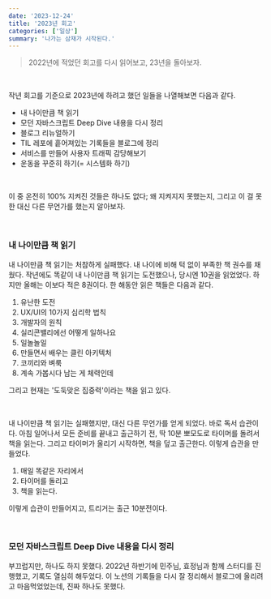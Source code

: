 ```yaml
---
date: '2023-12-24'
title: '2023년 회고'
categories: ['일상']
summary: '나가는 삼재가 시작된다.'
---
```


> 2022년에 적었던 회고를 다시 읽어보고, 23년을 돌아보자.

<br/>

작년 회고를 기준으로 2023년에 하려고 했던 일들을 나열해보면 다음과 같다.

- 내 나이만큼 책 읽기
- 모던 자바스크립트 Deep Dive 내용을 다시 정리
- 블로그 리뉴얼하기
- TIL 레포에 흩어져있는 기록들을 블로그에 정리
- 서비스를 만들어 사용자 트래픽 감당해보기
- 운동을 꾸준히 하기(= 시스템화 하기)

<br/>

이 중 온전히 100% 지켜진 것들은 하나도 없다; 왜 지켜지지 못했는지, 그리고 이 걸 못한 대신 다른 무언가를 했는지 알아보자.

<br/>

### 내 나이만큼 책 읽기

내 나이만큼 책 읽기는 처참하게 실패했다. 내 나이에 비해 턱 없이 부족한 책 권수를 채웠다.
작년에도 똑같이 내 나이만큼 책 읽기는 도전했으나, 당시엔 10권을 읽었었다.
하지만 올해는 이보다 적은 8권이다. 한 해동안 읽은 책들은 다음과 같다.

1. 유난한 도전
2. UX/UI의 10가지 심리학 법칙
3. 개발자의 원칙
4. 실리콘밸리에선 어떻게 일하나요
5. 일놀놀일
6. 만들면서 배우는 클린 아키텍처
7. 코끼리와 벼룩
8. 계속 가봅시다 남는 게 체력인데

그리고 현재는 '도둑맞은 집중력'이라는 책을 읽고 있다.

<br/>

내 나이만큼 책 읽기는 실패했지만, 대신 다른 무언가를 얻게 되었다. 바로 독서 습관이다.
아침 일어나서 모든 준비를 끝내고 출근하기 전, 딱 10분 뽀모도로 타이머를 돌려서 책을 읽는다.
그리고 타이머가 울리기 시작하면, 책을 덮고 출근한다. 이렇게 습관을 만들었다.

1. 매일 똑같은 자리에서
2. 타이머를 돌리고
3. 책을 읽는다.

이렇게 습관이 만들어지고, 트리거는 출근 10분전이다.

<br/>

### 모던 자바스크립트 Deep Dive 내용을 다시 정리

부끄럽지만, 하나도 하지 못했다. 2022년 하반기에 민주님, 효정님과 함께 스터디를 진행했고, 기록도 열심히 해두었다.
이 노션의 기록들을 다시 잘 정리해서 블로그에 올리려고 마음먹었었는데, 진짜 하나도 못했다.

<br/>
